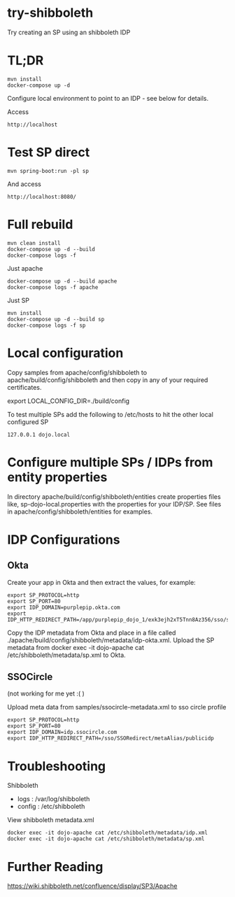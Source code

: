 # try-shibboleth

Try creating an SP using an shibboleth IDP

# TL;DR

    mvn install
    docker-compose up -d

Configure local environment to point to an IDP - see below for details.

Access

    http://localhost

# Test SP direct

    mvn spring-boot:run -pl sp

And access

    http://localhost:8080/

# Full rebuild

    mvn clean install
    docker-compose up -d --build
    docker-compose logs -f

Just apache

    docker-compose up -d --build apache
    docker-compose logs -f apache

Just SP

    mvn install
    docker-compose up -d --build sp
    docker-compose logs -f sp

# Local configuration

Copy samples from apache/config/shibboleth to apache/build/config/shibboleth and then copy in any of your required
certificates.

  export LOCAL_CONFIG_DIR=./build/config

To test multiple SPs add the following to /etc/hosts to hit the other local configured SP

```
127.0.0.1 dojo.local
```

# Configure multiple SPs / IDPs from entity properties

In directory apache/build/config/shibboleth/entities create properties files like, sp-dojo-local.properties with the
properties for your IDP/SP.  See files in apache/config/shibboleth/entities for examples.

# IDP Configurations

## Okta

Create your app in Okta and then extract the values, for example:

```
export SP_PROTOCOL=http
export SP_PORT=80
export IDP_DOMAIN=purplepip.okta.com
export IDP_HTTP_REDIRECT_PATH=/app/purplepip_dojo_1/exk3ejh2xT5Tnn8Az356/sso/saml
```

Copy the IDP metadata from Okta and place in a file called ./apache/build/config/shibboleth/metadata/idp-okta.xml.
Upload the SP metadata from docker exec -it dojo-apache cat /etc/shibboleth/metadata/sp.xml to Okta.

## SSOCircle

(not working for me yet :( )

Upload meta data from samples/ssocircle-metadata.xml to sso circle profile

```
export SP_PROTOCOL=http
export SP_PORT=80
export IDP_DOMAIN=idp.ssocircle.com
export IDP_HTTP_REDIRECT_PATH=/sso/SSORedirect/metaAlias/publicidp
```

# Troubleshooting

Shibboleth
* logs : /var/log/shibboleth
* config : /etc/shibboleth

View shibboleth metadata.xml

    docker exec -it dojo-apache cat /etc/shibboleth/metadata/idp.xml
    docker exec -it dojo-apache cat /etc/shibboleth/metadata/sp.xml

# Further Reading

https://wiki.shibboleth.net/confluence/display/SP3/Apache

